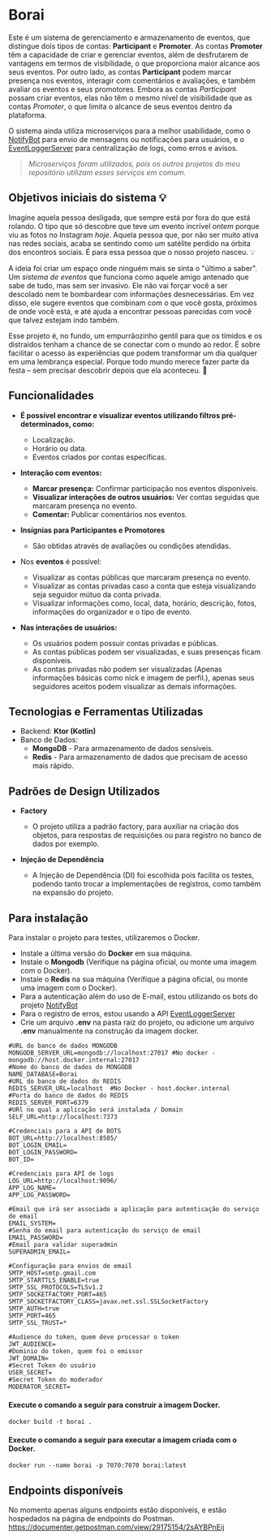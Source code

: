 # Borai

Este é um sistema de gerenciamento e armazenamento de eventos, que distingue dois tipos de contas: **Participant** e **Promoter**. 
As contas **Promoter** têm a capacidade de criar e gerenciar eventos, além de desfrutarem de vantagens em termos de visibilidade, 
o que proporciona maior alcance aos seus eventos. Por outro lado, as contas **Participant** podem marcar presença nos eventos, interagir com comentários e 
avaliações, e também avaliar os eventos e seus promotores. Embora as contas *Participant* possam criar eventos, elas não têm o mesmo nível de visibilidade que as contas *Promoter*, 
o que limita o alcance de seus eventos dentro da plataforma.

O sistema ainda utiliza microserviços para a melhor usabilidade, como o [NotifyBot](https://github.com/sanisamoj/NotifyBot) para envio de mensagens
ou notificações para usuários, e o [EventLoggerServer](https://github.com/sanisamoj/EventLoggerServer) para centralização de logs, como erros e avisos.

> *Microserviços foram utilizados, pois os outros projetos do meu repositório utilizam esses serviços em comum.*

## Objetivos iniciais do sistema 💡
Imagine aquela pessoa desligada, que sempre está por fora do que está rolando. O tipo que só descobre que teve um evento incrível *ontem* porque viu as fotos no Instagram *hoje*. 
Aquela pessoa que, por não ser muito ativa nas redes sociais, acaba se sentindo como um satélite perdido na órbita dos encontros sociais. É para essa pessoa que o nosso projeto nasceu. 💡

A ideia foi criar um espaço onde ninguém mais se sinta o "último a saber". Um *sistema de eventos* que funciona como aquele amigo antenado que sabe de tudo, mas sem ser invasivo. 
Ele não vai forçar você a ser descolado nem te bombardear com informações desnecessárias. Em vez disso, ele sugere eventos que combinam com o que você gosta, 
próximos de onde você está, e até ajuda a encontrar pessoas parecidas com você que talvez estejam indo também.

Esse projeto é, no fundo, um empurrãozinho gentil para que os tímidos e os distraídos tenham a chance de se conectar com o mundo ao redor. 
É sobre facilitar o acesso às experiências que podem transformar um dia qualquer em uma lembrança especial. Porque todo mundo merece fazer parte da festa – sem precisar descobrir depois que ela aconteceu. 🎉

## Funcionalidades
- **É possível encontrar e visualizar eventos utilizando filtros pré-determinados, como:**

    - Localização.
    - Horário ou data.
    - Eventos criados por contas específicas.


- **Interação com eventos:**

    - **Marcar presença:** Confirmar participação nos eventos disponíveis.
    - **Visualizar interações de outros usuários:** Ver contas seguidas que marcaram presença no evento.
    - **Comentar:** Publicar comentários nos eventos.


- **Insígnias para Participantes e Promotores**

  - São obtidas através de avaliações ou condições atendidas.


- Nos **eventos** é possível:

  - Visualizar as contas públicas que marcaram presença no evento.
  - Visualizar as contas privadas caso a conta que esteja visualizando seja seguidor mútuo da conta privada.
  - Visualizar informações como, local, data, horário, descrição, fotos, informações do organizador e o tipo de evento.


- **Nas interações de usuários:**

  - Os usuários podem possuir contas privadas e públicas.
  - As contas públicas podem ser visualizadas, e suas presenças ficam disponíveis.
  - As contas privadas não podem ser visualizadas (Apenas informações básicas como nick e imagem de perfil.), apenas seus seguidores aceitos podem visualizar as demais informações.


## Tecnologias e Ferramentas Utilizadas

- Backend: **Ktor (Kotlin)**
- Banco de Dados:
  - **MongoDB** - Para armazenamento de dados sensíveis.
  - **Redis** - Para armazenamento de dados que precisam de acesso mais rápido.
  

## Padrões de Design Utilizados

- **Factory**
  - O projeto utiliza a padrão factory, para auxiliar na criação dos objetos, para respostas de requisições ou para registro no banco de dados por exemplo.
  

- **Injeção de Dependência**
  - A Injeção de Dependência (DI) foi escolhida pois facilita os testes, podendo tanto trocar a implementações de registros, como também na expansão do projeto.


## Para instalação
Para instalar o projeto para testes, utilizaremos o Docker.

- Instale a última versão do **Docker** em sua máquina.
- Instale o **Mongodb** (Verifique na página oficial, ou monte uma imagem com o Docker).
- Instale o **Redis** na sua máquina (Verifique a página oficial, ou monte uma imagem com o Docker).
- Para a autenticação além do uso de E-mail, estou utilizando os bots do projeto [NotifyBot](https://github.com/sanisamoj/NotifyBot)
- Para o registro de erros, estou usando a API [EventLoggerServer](https://github.com/sanisamoj/EventLoggerServer)
- Crie um arquivo **.env** na pasta raiz do projeto, ou adicione um arquivo **.env** manualmente na construção da imagem docker.

```.env
#URL do banco de dados MONGODB
MONGODB_SERVER_URL=mongodb://localhost:27017 #No docker - mongodb://host.docker.internal:27017
#Nome do banco de dados do MONGODB
NAME_DATABASE=Borai
#URL do banco de dados do REDIS
REDIS_SERVER_URL=localhost  #No Docker - host.docker.internal
#Porta do banco de dados do REDIS
REDIS_SERVER_PORT=6379
#URl no qual a aplicação será instalada / Domain
SELF_URL=http://localhost:7373

#Credenciais para a API de BOTS
BOT_URL=http://localhost:8585/
BOT_LOGIN_EMAIL=
BOT_LOGIN_PASSWORD=
BOT_ID=

#Credenciais para API de logs
LOG_URL=http://localhost:9096/
APP_LOG_NAME=
APP_LOG_PASSWORD=

#Email que irá ser associado a aplicação para autenticação do serviço de email
EMAIL_SYSTEM=
#Senha do email para autenticação do serviço de email
EMAIL_PASSWORD=
#Email para validar superadmin
SUPERADMIN_EMAIL=

#Configuração para envios de email
SMTP_HOST=smtp.gmail.com
SMTP_STARTTLS_ENABLE=true
SMTP_SSL_PROTOCOLS=TLSv1.2
SMTP_SOCKETFACTORY_PORT=465
SMTP_SOCKETFACTORY_CLASS=javax.net.ssl.SSLSocketFactory
SMTP_AUTH=true
SMTP_PORT=465
SMTP_SSL_TRUST=*

#Audience do token, quem deve processar o token
JWT_AUDIENCE=
#Dominio do token, quem foi o emissor
JWT_DOMAIN=
#Secret Token do usuário
USER_SECRET=
#Secret Token do moderador
MODERATOR_SECRET=
```

#### Execute o comando a seguir para construir a imagem Docker.

    docker build -t borai .

#### Execute o comando a seguir para executar a imagem criada com o Docker.

    docker run --name borai -p 7070:7070 borai:latest
  

## Endpoints disponíveis
No momento apenas alguns endpoints estão disponíveis, e estão hospedados na página de endpoints do Postman.
https://documenter.getpostman.com/view/29175154/2sAYBPnEij
